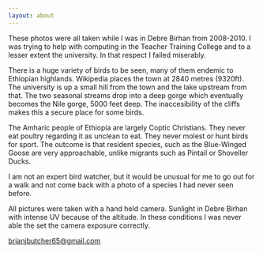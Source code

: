 ```yaml
---
layout: about
---
```


These photos were all taken while I was in Debre Birhan from 2008-2010. I was trying to help with computing in the Teacher Training College and to a lesser extent the university. In that respect I failed miserably. 

There is a huge variety of birds to be seen, many of them endemic to Ethiopian highlands. Wikipedia places the town at 2840 metres (9320ft). The university is up a small hill from the town and the lake upstream from that. The two seasonal streams drop into a deep gorge which eventually becomes the Nile gorge, 5000 feet deep. The inaccesibility of the cliffs makes this a secure place for some birds.

The Amharic people of Ethiopia are largely Coptic Christians. They never eat poultry regarding it as unclean to eat. They never molest or hunt birds for sport. The outcome is that resident species, such as the Blue-Winged Goose are very approachable, unlike migrants such as Pintail or Shoveller Ducks.

I am not an expert bird watcher, but it would be unusual for me to go out for a walk and not come back with a photo of a species I had never seen before. 

All pictures were taken with a hand held camera. Sunlight in Debre Birhan with intense UV because of the altitude. In these conditions I was never able the set the camera exposure correctly.

<brianjbutcher65@gmail.com>
